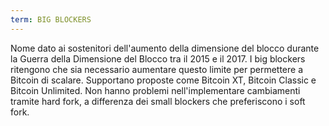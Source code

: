 ```yaml
---
term: BIG BLOCKERS
---
```


Nome dato ai sostenitori dell'aumento della dimensione del blocco durante la Guerra della Dimensione del Blocco tra il 2015 e il 2017. I big blockers ritengono che sia necessario aumentare questo limite per permettere a Bitcoin di scalare. Supportano proposte come Bitcoin XT, Bitcoin Classic e Bitcoin Unlimited. Non hanno problemi nell'implementare cambiamenti tramite hard fork, a differenza dei small blockers che preferiscono i soft fork.